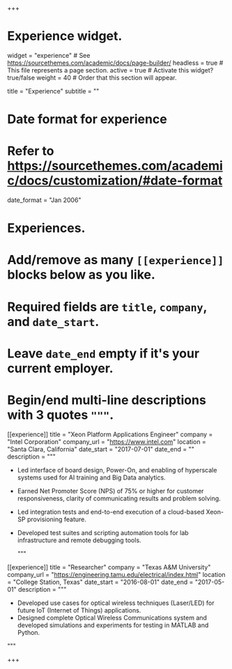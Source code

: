 +++
# Experience widget.
widget = "experience"  # See https://sourcethemes.com/academic/docs/page-builder/
headless = true  # This file represents a page section.
active = true  # Activate this widget? true/false
weight = 40  # Order that this section will appear.

title = "Experience"
subtitle = ""

# Date format for experience
#   Refer to https://sourcethemes.com/academic/docs/customization/#date-format
date_format = "Jan 2006"

# Experiences.
#   Add/remove as many `[[experience]]` blocks below as you like.
#   Required fields are `title`, `company`, and `date_start`.
#   Leave `date_end` empty if it's your current employer.
#   Begin/end multi-line descriptions with 3 quotes `"""`.
[[experience]]
  title = "Xeon Platform Applications Engineer"
  company = "Intel Corporation"
  company_url = "https://www.intel.com"
  location = "Santa Clara, California"
  date_start = "2017-07-01"
  date_end = ""
  description = """

  * Led interface of board design, Power-On, and enabling of hyperscale systems used for AI training and Big Data analytics.

  * Earned Net Promoter Score (NPS) of 75% or higher for customer responsiveness, clarity of communicating results and problem solving.  

  * Led integration tests and end-to-end execution of a cloud-based Xeon-SP provisioning feature.  

  * Developed test suites and scripting automation tools for lab infrastructure and remote debugging tools.  

      """

[[experience]]
  title = "Researcher"
  company = "Texas A&M University"
  company_url = "https://engineering.tamu.edu/electrical/index.html"
  location = "College Station, Texas"
  date_start = "2016-08-01"
  date_end = "2017-05-01"
  description = """

* Developed use cases for optical wireless techniques (Laser/LED) for future IoT (Internet of Things) applications.
* Designed complete Optical Wireless Communications system and developed simulations and experiments for testing in MATLAB and Python.  

"""

+++
